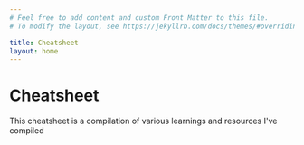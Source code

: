 ```yaml
---
# Feel free to add content and custom Front Matter to this file.
# To modify the layout, see https://jekyllrb.com/docs/themes/#overriding-theme-defaults

title: Cheatsheet
layout: home
---
```


# Cheatsheet
This cheatsheet is a compilation of various learnings and resources I've compiled